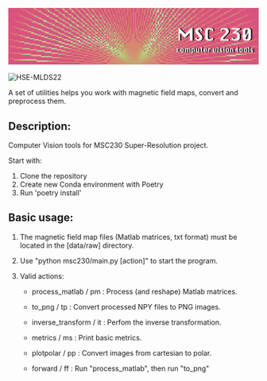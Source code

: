 ![banner](static/banner_text.png)

![HSE-MLDS22](https://img.shields.io/badge/HSE-MLDS22-blue)


A set of utilities helps you work with magnetic field maps, 
convert and preprocess them.

## Description:

Computer Vision tools for MSC230 Super-Resolution project.

Start with:
1. Clone the repository
2. Create new Conda environment with Poetry
3. Run 'poetry install'

## Basic usage:

1. The magnetic field map files (Matlab matrices, txt format) 
    must be located in the [data/raw] directory.
2. Use "python msc230/main.py [action]" to start the program.
3. Valid actions:

    - process_matlab / pm : 
        Process (and reshape) Matlab matrices.

    - to_png / tp : 
        Convert processed NPY files to PNG images.

    - inverse_transform / it : 
        Perfom the inverse transformation.

    - metrics / ms : 
        Print basic metrics.

    - plotpolar / pp : 
        Convert images from cartesian to polar.

    - forward / ff : 
        Run "process_matlab", then run "to_png"